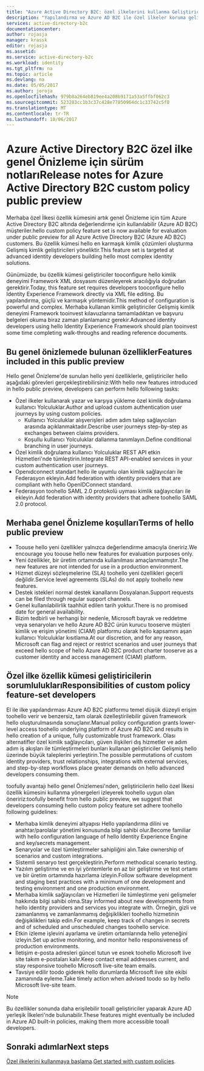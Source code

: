 ```yaml
---
title: "Azure Active Directory B2C: özel ilkelerini kullanma Geliştirici Notları | Microsoft Docs"
description: "Yapılandırma ve Azure AD B2C ile özel ilkeler koruma geliştiriciler için Notlar"
services: active-directory-b2c
documentationcenter: 
author: rojasja
manager: krassk
editor: rojasja
ms.assetid: 
ms.service: active-directory-b2c
ms.workload: identity
ms.tgt_pltfrm: na
ms.topic: article
ms.devlang: na
ms.date: 05/05/2017
ms.author: joroja
ms.openlocfilehash: 979b8a264eb819ee4a208b9171a53a5ffbf062c3
ms.sourcegitcommit: 523283cc1b3c37c428e77850964dc1c33742c5f0
ms.translationtype: MT
ms.contentlocale: tr-TR
ms.lasthandoff: 10/06/2017
---
```

# <a name="release-notes-for-azure-active-directory-b2c-custom-policy-public-preview"></a><span data-ttu-id="cf0fa-103">Azure Active Directory B2C özel ilke genel Önizleme için sürüm notları</span><span class="sxs-lookup"><span data-stu-id="cf0fa-103">Release notes for Azure Active Directory B2C custom policy public preview</span></span>
<span data-ttu-id="cf0fa-104">Merhaba özel İlkesi özellik kümesini artık genel Önizleme için tüm Azure Active Directory B2C altında değerlendirme için kullanılabilir (Azure AD B2C) müşteriler.</span><span class="sxs-lookup"><span data-stu-id="cf0fa-104">hello custom policy feature set is now available for evaluation under public preview for all Azure Active Directory B2C (Azure AD B2C) customers.</span></span> <span data-ttu-id="cf0fa-105">Bu özellik kümesi hello en karmaşık kimlik çözümleri oluşturma Gelişmiş kimlik geliştiricileri yöneliktir.</span><span class="sxs-lookup"><span data-stu-id="cf0fa-105">This feature set is targeted at advanced identity developers building hello most complex identity solutions.</span></span>  

<span data-ttu-id="cf0fa-106">Günümüzde, bu özellik kümesi geliştiriciler tooconfigure hello kimlik deneyimi Framework XML dosyasını düzenleyerek aracılığıyla doğrudan gerektirir.</span><span class="sxs-lookup"><span data-stu-id="cf0fa-106">Today, this feature set requires developers tooconfigure hello Identity Experience Framework directly via XML file editing.</span></span> <span data-ttu-id="cf0fa-107">Bu yapılandırma, güçlü ve karmaşık yöntemidir.</span><span class="sxs-lookup"><span data-stu-id="cf0fa-107">This method of configuration is powerful and complex.</span></span> <span data-ttu-id="cf0fa-108">Merhaba kullanan kimlik geliştiriciler Gelişmiş kimlik deneyimi Framework tooinvest kılavuzlarına tamamladıktan ve başvuru belgeleri okuma biraz zaman planlamanız gerekir.</span><span class="sxs-lookup"><span data-stu-id="cf0fa-108">Advanced identity developers using hello Identity Experience Framework should plan tooinvest some time completing walk-throughs and reading reference documents.</span></span> 

## <a name="features-included-in-this-public-preview"></a><span data-ttu-id="cf0fa-109">Bu genel önizlemede bulunan özellikler</span><span class="sxs-lookup"><span data-stu-id="cf0fa-109">Features included in this public preview</span></span>
<span data-ttu-id="cf0fa-110">Hello genel Önizleme'de sunulan hello yeni özelliklerle, geliştiriciler hello aşağıdaki görevleri gerçekleştirebilirsiniz:</span><span class="sxs-lookup"><span data-stu-id="cf0fa-110">With hello new features introduced in hello public preview, developers can perform hello following tasks:</span></span><br>

* <span data-ttu-id="cf0fa-111">Özel ilkeler kullanarak yazar ve karşıya yükleme özel kimlik doğrulama kullanıcı Yolculuklar.</span><span class="sxs-lookup"><span data-stu-id="cf0fa-111">Author and upload custom authentication user journeys by using custom policies.</span></span> 
   * <span data-ttu-id="cf0fa-112">Kullanıcı Yolculuklar alışverişleri adım adım talep sağlayıcıları arasında açıklanmaktadır.</span><span class="sxs-lookup"><span data-stu-id="cf0fa-112">Describe user journeys step-by-step as exchanges between claims providers.</span></span> 
   * <span data-ttu-id="cf0fa-113">Koşullu kullanıcı Yolculuklar dallanma tanımlayın.</span><span class="sxs-lookup"><span data-stu-id="cf0fa-113">Define conditional branching in user journeys.</span></span> 
* <span data-ttu-id="cf0fa-114">Özel kimlik doğrulama kullanıcı Yolculuklar REST API etkin Hizmetleri'nde tümleştirin.</span><span class="sxs-lookup"><span data-stu-id="cf0fa-114">Integrate REST API-enabled services in your custom authentication user journeys.</span></span>  
* <span data-ttu-id="cf0fa-115">Openıdconnect standart hello ile uyumlu olan kimlik sağlayıcıları ile Federasyon ekleyin.</span><span class="sxs-lookup"><span data-stu-id="cf0fa-115">Add federation with identity providers that are compliant with hello OpenIDConnect standard.</span></span> <br>
* <span data-ttu-id="cf0fa-116">Federasyon toohello SAML 2.0 protokolü uyması kimlik sağlayıcıları ile ekleyin.</span><span class="sxs-lookup"><span data-stu-id="cf0fa-116">Add federation with identity providers that adhere toohello SAML 2.0 protocol.</span></span> 

## <a name="terms-of-hello-public-preview"></a><span data-ttu-id="cf0fa-117">Merhaba genel Önizleme koşulları</span><span class="sxs-lookup"><span data-stu-id="cf0fa-117">Terms of hello public preview</span></span>

* <span data-ttu-id="cf0fa-118">Toouse hello yeni özellikler yalnızca değerlendirme amacıyla öneririz.</span><span class="sxs-lookup"><span data-stu-id="cf0fa-118">We encourage you toouse hello new features for evaluation purposes only.</span></span><br>
* <span data-ttu-id="cf0fa-119">Yeni özellikler, bir üretim ortamında kullanılması amaçlanmamıştır.</span><span class="sxs-lookup"><span data-stu-id="cf0fa-119">The new features are not intended for use in a production environment.</span></span><br>
* <span data-ttu-id="cf0fa-120">Hizmet düzeyi sözleşmelerine (SLA) toohello yeni özellikleri geçerli değildir.</span><span class="sxs-lookup"><span data-stu-id="cf0fa-120">Service level agreements (SLAs) do not apply toohello new features.</span></span> <br>
* <span data-ttu-id="cf0fa-121">Destek istekleri normal destek kanallarını Dosyalanan.</span><span class="sxs-lookup"><span data-stu-id="cf0fa-121">Support requests can be filed through regular support channels.</span></span> <br>
* <span data-ttu-id="cf0fa-122">Genel kullanılabilirlik taahhüt edilen tarih yoktur.</span><span class="sxs-lookup"><span data-stu-id="cf0fa-122">There is no promised date for general availability.</span></span><br>
* <span data-ttu-id="cf0fa-123">Bizim tedbirli ve herhangi bir nedenle, Microsoft bayrak ve reddetme veya senaryoları ve hello Azure AD B2C ürün kurucu tooserve müşteri kimlik ve erişim yönetimi (CIAM) platformu olarak hello kapsamını aşan kullanıcı Yolculuklar kısıtlama.</span><span class="sxs-lookup"><span data-stu-id="cf0fa-123">At our discretion, and for any reason, Microsoft can flag and reject or restrict scenarios and user journeys that exceed hello scope of hello Azure AD B2C product charter tooserve as a customer identity and access management (CIAM) platform.</span></span>

## <a name="responsibilities-of-custom-policy-feature-set-developers"></a><span data-ttu-id="cf0fa-124">Özel ilke özellik kümesi geliştiricilerin sorumlulukları</span><span class="sxs-lookup"><span data-stu-id="cf0fa-124">Responsibilities of custom policy feature-set developers</span></span>
<span data-ttu-id="cf0fa-125">El ile ilke yapılandırması Azure AD B2C platformu temel düşük düzeyli erişim toohello verir ve benzersiz, tam olarak özelleştirilebilir güven framework hello oluşturulmasında sonuçlanır.</span><span class="sxs-lookup"><span data-stu-id="cf0fa-125">Manual policy configuration grants lower-level access toohello underlying platform of Azure AD B2C and results in hello creation of a unique, fully customizable trust framework.</span></span> <span data-ttu-id="cf0fa-126">Olası alternatifler özel kimlik sağlayıcıları, güven ilişkileri dış hizmetler ve adım adım iş akışları ile tümleştirmeleri bunları kullanan geliştiriciler Gelişmiş hello üzerinde büyük taleplerini yerleştirin.</span><span class="sxs-lookup"><span data-stu-id="cf0fa-126">The possible permutations of custom identity providers, trust relationships, integrations with external services, and step-by-step workflows place greater demands on hello advanced developers consuming them.</span></span>

<span data-ttu-id="cf0fa-127">toofully avantajı hello genel Önizlemesi'nden, geliştiricilerin hello özel İlkesi özellik kümesini kullanma yönergeleri izleyerek toohello uygun olan öneririz:</span><span class="sxs-lookup"><span data-stu-id="cf0fa-127">toofully benefit from hello public preview, we suggest that developers consuming hello custom policy feature set adhere toohello following guidelines:</span></span>
* <span data-ttu-id="cf0fa-128">Merhaba kimlik deneyimi altyapısı Hello yapılandırma dilini ve anahtar/parolalar yönetimi konusunda bilgi sahibi olur.</span><span class="sxs-lookup"><span data-stu-id="cf0fa-128">Become familiar with hello configuration language of hello Identity Experience Engine and key/secrets management.</span></span>
* <span data-ttu-id="cf0fa-129">Senaryolar ve özel tümleştirmeler sahipliğini alın.</span><span class="sxs-lookup"><span data-stu-id="cf0fa-129">Take ownership of scenarios and custom integrations.</span></span>
* <span data-ttu-id="cf0fa-130">Sistemli senaryo test gerçekleştirin.</span><span class="sxs-lookup"><span data-stu-id="cf0fa-130">Perform methodical scenario testing.</span></span>
* <span data-ttu-id="cf0fa-131">Yazılım geliştirme ve en iyi yöntemlerle en az bir geliştirme ve test ortamı ve bir üretim ortamında hazırlama izleyin.</span><span class="sxs-lookup"><span data-stu-id="cf0fa-131">Follow software development and staging best practices with a minimum of one development and testing environment and one production environment.</span></span>
* <span data-ttu-id="cf0fa-132">Merhaba kimlik sağlayıcıları ve Hizmetleri ile tümleştirme yeni gelişmeler hakkında bilgi sahibi olma.</span><span class="sxs-lookup"><span data-stu-id="cf0fa-132">Stay informed about new developments from hello identity providers and services you integrate with.</span></span> <span data-ttu-id="cf0fa-133">Örneğin, gizli ve zamanlanmış ve zamanlanmamış değişiklikleri toohello hizmetinin değişiklikleri takip edin.</span><span class="sxs-lookup"><span data-stu-id="cf0fa-133">For example, keep track of changes in secrets and of scheduled and unscheduled changes toohello service.</span></span>
* <span data-ttu-id="cf0fa-134">Etkin izleme işlevini ayarlama ve üretim ortamlarında hello yeteneğini izleyin.</span><span class="sxs-lookup"><span data-stu-id="cf0fa-134">Set up active monitoring, and monitor hello responsiveness of production environments.</span></span>
* <span data-ttu-id="cf0fa-135">İletişim e-posta adresleri güncel tutun ve esnek toohello Microsoft live site takım e-postaları kalır.</span><span class="sxs-lookup"><span data-stu-id="cf0fa-135">Keep contact email addresses current, and stay responsive toohello Microsoft live-site team emails.</span></span>
* <span data-ttu-id="cf0fa-136">Tavsiye edilir toodo giderek hello durumlarda Microsoft live site ekibi zamanında eyleme.</span><span class="sxs-lookup"><span data-stu-id="cf0fa-136">Take timely action when advised toodo so by hello Microsoft live-site team.</span></span> 


>[!NOTE]
><span data-ttu-id="cf0fa-137">Bu özellikler sonunda daha erişilebilir tooall geliştiriciler yaparak Azure AD yerleşik İlkeleri'nde bulunabilir.</span><span class="sxs-lookup"><span data-stu-id="cf0fa-137">These features might eventually be included in Azure AD built-in policies, making them more accessible tooall developers.</span></span>

## <a name="next-steps"></a><span data-ttu-id="cf0fa-138">Sonraki adımlar</span><span class="sxs-lookup"><span data-stu-id="cf0fa-138">Next steps</span></span>
<span data-ttu-id="cf0fa-139">[Özel ilkelerini kullanmaya başlama](active-directory-b2c-get-started-custom.md).</span><span class="sxs-lookup"><span data-stu-id="cf0fa-139">[Get started with custom policies](active-directory-b2c-get-started-custom.md).</span></span>
